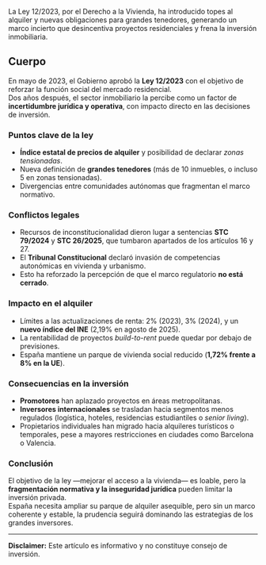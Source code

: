 <!--meta
{
  "title": "La Ley por el Derecho a la Vivienda y la incertidumbre regulatoria que enfría la inversión inmobiliaria en España",
  "slug": "ley-derecho-vivienda-incertidumbre",
  "source": "Realty Investor",
  "published_at": "2025-10-02T10:00:00+02:00",
  "hero_image": "https://raw.githubusercontent.com/MercadoVI/newsappri/main/news/2025-10-02/espana-reino-unido-emision-deuda-inmobiliaria.webp",
  "summary": "Dos años después de su aprobación, la Ley 12/2023 genera un mosaico regulatorio y fallos de inconstitucionalidad que frenan la inversión en vivienda.",
  "tags": ["ley","vivienda","regulación","inversión","mercado"]
}
-->

La Ley 12/2023, por el Derecho a la Vivienda, ha introducido topes al alquiler y nuevas obligaciones para grandes tenedores, generando un marco incierto que desincentiva proyectos residenciales y frena la inversión inmobiliaria.

## Cuerpo

En mayo de 2023, el Gobierno aprobó la **Ley 12/2023** con el objetivo de reforzar la función social del mercado residencial.  
Dos años después, el sector inmobiliario la percibe como un factor de **incertidumbre jurídica y operativa**, con impacto directo en las decisiones de inversión.

### Puntos clave de la ley
- **Índice estatal de precios de alquiler** y posibilidad de declarar *zonas tensionadas*.  
- Nueva definición de **grandes tenedores** (más de 10 inmuebles, o incluso 5 en zonas tensionadas).  
- Divergencias entre comunidades autónomas que fragmentan el marco normativo.

### Conflictos legales
- Recursos de inconstitucionalidad dieron lugar a sentencias **STC 79/2024** y **STC 26/2025**, que tumbaron apartados de los artículos 16 y 27.  
- El **Tribunal Constitucional** declaró invasión de competencias autonómicas en vivienda y urbanismo.  
- Esto ha reforzado la percepción de que el marco regulatorio **no está cerrado**.

### Impacto en el alquiler
- Límites a las actualizaciones de renta: 2% (2023), 3% (2024), y un **nuevo índice del INE** (2,19% en agosto de 2025).  
- La rentabilidad de proyectos *build-to-rent* puede quedar por debajo de previsiones.  
- España mantiene un parque de vivienda social reducido (**1,72% frente a 8% en la UE**).

### Consecuencias en la inversión
- **Promotores** han aplazado proyectos en áreas metropolitanas.  
- **Inversores internacionales** se trasladan hacia segmentos menos regulados (logística, hoteles, residencias estudiantiles o *senior living*).  
- Propietarios individuales han migrado hacia alquileres turísticos o temporales, pese a mayores restricciones en ciudades como Barcelona o Valencia.

### Conclusión
El objetivo de la ley —mejorar el acceso a la vivienda— es loable, pero la **fragmentación normativa y la inseguridad jurídica** pueden limitar la inversión privada.  
España necesita ampliar su parque de alquiler asequible, pero sin un marco coherente y estable, la prudencia seguirá dominando las estrategias de los grandes inversores.

---

**Disclaimer:** Este artículo es informativo y no constituye consejo de inversión.
